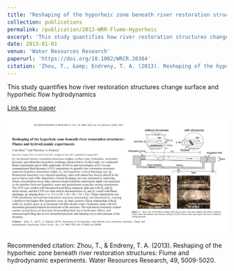 ```yaml
---
title: "Reshaping of the hyporheic zone beneath river restoration structures: flume and hydrodynamic experiments"
collection: publications
permalink: /publication/2013-WRR-Flume-Hyporheic
excerpt: 'This study quantifies how river restoration structures change surface and hyporheic flow hydrodynamics'
date: 2013-01-01
venue: 'Water Resources Research'
paperurl: 'https://doi.org/10.1002/WRCR.20384'
citation: 'Zhou, T., &amp; Endreny, T. A. (2013). Reshaping of the hyporheic zone beneath river restoration structures: Flume and hydrodynamic experiments. Water Resources Research, 49, 5009-5020. '
---
```

This study quantifies how river restoration structures change surface and hyporheic flow hydrodynamics

[Link to the paper](https://doi.org/10.1002/WRCR.20384)

![image](../images/papers/2013-WRR-Flume-Hyporheic.png)

Recommended citation: Zhou, T., & Endreny, T. A. (2013). Reshaping of the hyporheic zone beneath river restoration structures: Flume and hydrodynamic experiments. Water Resources Research, 49, 5009-5020. 